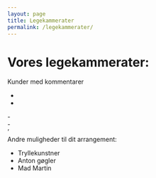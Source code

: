 ```yaml
---
layout: page
title: Legekammerater
permalink: /legekammerater/
---
```




# Vores legekammerater: 
Kunder med kommentarer <br/>
- <br/>
- <br/>
-<br/>
-<br/>
’<br/>
Andre muligheder til dit arrangement: <br/>
* Tryllekunstner
* Anton gøgler
* Mad Martin


